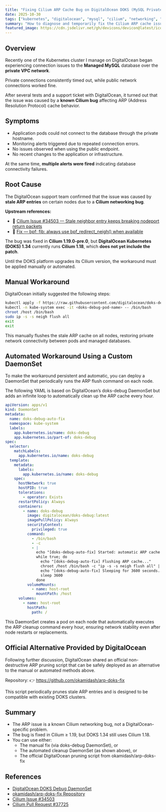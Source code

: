 ```yaml
---
title: "Fixing Cilium ARP Cache Bug on DigitalOcean DOKS (MySQL Private Network Timeout)"
date: 2025-10-30
tags: ["kubernetes", "digitalocean", "mysql", "cilium", "networking", "bugfix"]
summary: "How to diagnose and temporarily fix the Cilium ARP cache issue on DigitalOcean Kubernetes (DOKS) that causes MySQL private network connections to fail."
featured_image: https://cdn.jsdelivr.net/gh/devicons/devicon@latest/icons/kubernetes/kubernetes-original.svg
---
```


## Overview

Recently one of the Kubernetes cluster I manage on DigitalOcean began experiencing connection issues to the **Managed MySQL** database over the **private VPC network**.

Private connections consistently timed out, while public network connections worked fine.

After several tests and a support ticket with DigitalOcean, it turned out that the issue was caused by a **known Cilium bug** affecting ARP (Address Resolution Protocol) cache behavior.

## Symptoms

* Application pods could not connect to the database through the private hostname.  
* Monitoring alerts triggered due to repeated connection errors.  
* No issues observed when using the public endpoint.  
* No recent changes to the application or infrastructure.  

At the same time, **multiple alerts were fired** indicating database connectivity failures.

## Root Cause

The DigitalOcean support team confirmed that the issue was caused by **stale ARP entries** on certain nodes due to a **Cilium networking bug**.

**Upstream references:**

* 🧩 [Cilium Issue #34503 — Stale neighbor entry keeps breaking nodeport return packets](https://github.com/cilium/cilium/issues/34503)  
* 🧪 [Fix — bpf: fib: always use bpf_redirect_neigh() when available](https://github.com/cilium/cilium/pull/37725)

The bug was fixed in **Cilium 1.19.0-pre.0**, but **DigitalOcean Kubernetes (DOKS) 1.34** currently runs **Cilium 1.18**, which **does not yet include the patch**.

Until the DOKS platform upgrades its Cilium version, the workaround must be applied manually or automated.

## Manual Workaround

DigitalOcean initially suggested the following steps:

```bash
kubectl apply -f https://raw.githubusercontent.com/digitalocean/doks-debug/master/k8s/daemonset.yaml
kubectl -n kube-system exec -it <doks-debug-pod-name> -- /bin/bash
chroot /host /bin/bash
sudo ip -s -s neigh flush all
exit
exit
```

This manually flushes the stale ARP cache on all nodes, restoring private network connectivity between pods and managed databases.

## Automated Workaround Using a Custom DaemonSet

To make the workaround persistent and automatic, you can deploy a DaemonSet that periodically runs the ARP flush command on each node.

The following YAML is based on DigitalOcean’s doks-debug DaemonSet but adds an infinite loop to automatically clean up the ARP cache every hour.

```yaml
apiVersion: apps/v1
kind: DaemonSet
metadata:
  name: doks-debug-auto-fix
  namespace: kube-system
  labels:
    app.kubernetes.io/name: doks-debug
    app.kubernetes.io/part-of: doks-debug
spec:
  selector:
    matchLabels:
      app.kubernetes.io/name: doks-debug
  template:
    metadata:
      labels:
        app.kubernetes.io/name: doks-debug
    spec:
      hostNetwork: true
      hostPID: true
      tolerations:
        - operator: Exists
      restartPolicy: Always
      containers:
        - name: doks-debug
          image: digitalocean/doks-debug:latest
          imagePullPolicy: Always
          securityContext:
            privileged: true
          command:
            - /bin/bash
            - -c
            - |
              echo "[doks-debug-auto-fix] Started: automatic ARP cache flush every 3600 seconds"
              while true; do
                echo "[doks-debug-auto-fix] Flushing ARP cache..."
                chroot /host /bin/bash -c "ip -s -s neigh flush all" || echo "[doks-debug-auto-fix] Command failed"
                echo "[doks-debug-auto-fix] Sleeping for 3600 seconds..."
                sleep 3600
              done
          volumeMounts:
            - name: host-root
              mountPath: /host
      volumes:
        - name: host-root
          hostPath:
            path: /
```

This DaemonSet creates a pod on each node that automatically executes the ARP cleanup command every hour, ensuring network stability even after node restarts or replacements.

## Official Alternative Provided by DigitalOcean

Following further discussion, DigitalOcean shared an official non-destructive ARP pruning script that can be safely deployed as an alternative to the manual or automated methods above.

Repository:
👉 https://github.com/okamidash/arp-doks-fix

This script periodically prunes stale ARP entries and is designed to be compatible with existing DOKS clusters.

## Summary

* The ARP issue is a known Cilium networking bug, not a DigitalOcean-specific problem.
* The bug is fixed in Cilium ≥ 1.19, but DOKS 1.34 still uses Cilium 1.18.
* You can use either:
  * The manual fix (via doks-debug DaemonSet), or
  * The automated cleanup DaemonSet (as shown above), or
  * The official DigitalOcean pruning script from okamidash/arp-doks-fix

## References

* [DigitalOcean DOKS Debug DaemonSet](https://github.com/digitalocean/doks-debug)
* [okamidash/arp-doks-fix Repository](https://github.com/okamidash/arp-doks-fix)
* [Cilium Issue #34503](https://github.com/cilium/cilium/issues/34503)
* [Cilium Pull Request #37725](https://github.com/cilium/cilium/pull/37725)
